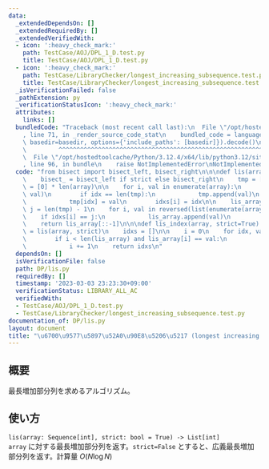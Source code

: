 ```yaml
---
data:
  _extendedDependsOn: []
  _extendedRequiredBy: []
  _extendedVerifiedWith:
  - icon: ':heavy_check_mark:'
    path: TestCase/AOJ/DPL_1_D.test.py
    title: TestCase/AOJ/DPL_1_D.test.py
  - icon: ':heavy_check_mark:'
    path: TestCase/LibraryChecker/longest_increasing_subsequence.test.py
    title: TestCase/LibraryChecker/longest_increasing_subsequence.test.py
  _isVerificationFailed: false
  _pathExtension: py
  _verificationStatusIcon: ':heavy_check_mark:'
  attributes:
    links: []
  bundledCode: "Traceback (most recent call last):\n  File \"/opt/hostedtoolcache/Python/3.12.4/x64/lib/python3.12/site-packages/onlinejudge_verify/documentation/build.py\"\
    , line 71, in _render_source_code_stat\n    bundled_code = language.bundle(stat.path,\
    \ basedir=basedir, options={'include_paths': [basedir]}).decode()\n          \
    \         ^^^^^^^^^^^^^^^^^^^^^^^^^^^^^^^^^^^^^^^^^^^^^^^^^^^^^^^^^^^^^^^^^^^^^^^^^^^^^^^^^\n\
    \  File \"/opt/hostedtoolcache/Python/3.12.4/x64/lib/python3.12/site-packages/onlinejudge_verify/languages/python.py\"\
    , line 96, in bundle\n    raise NotImplementedError\nNotImplementedError\n"
  code: "from bisect import bisect_left, bisect_right\n\n\ndef lis(array, strict=True):\n\
    \    bisect_ = bisect_left if strict else bisect_right\n    tmp = []\n    idxs\
    \ = [0] * len(array)\n\n    for i, val in enumerate(array):\n        idx = bisect_(tmp,\
    \ val)\n        if idx == len(tmp):\n            tmp.append(val)\n        else:\n\
    \            tmp[idx] = val\n        idxs[i] = idx\n\n    lis_array = []\n   \
    \ j = len(tmp) - 1\n    for i, val in reversed(list(enumerate(array))):\n    \
    \    if idxs[i] == j:\n            lis_array.append(val)\n            j -= 1\n\
    \    return lis_array[::-1]\n\n\ndef lis_index(array, strict=True):\n    lis_array\
    \ = lis(array, strict)\n    idxs = []\n\n    i = 0\n    for idx, val in enumerate(array):\n\
    \        if i < len(lis_array) and lis_array[i] == val:\n            idxs.append(idx)\n\
    \            i += 1\n    return idxs\n"
  dependsOn: []
  isVerificationFile: false
  path: DP/lis.py
  requiredBy: []
  timestamp: '2023-03-03 23:23:30+09:00'
  verificationStatus: LIBRARY_ALL_AC
  verifiedWith:
  - TestCase/AOJ/DPL_1_D.test.py
  - TestCase/LibraryChecker/longest_increasing_subsequence.test.py
documentation_of: DP/lis.py
layout: document
title: "\u6700\u9577\u5897\u52A0\u90E8\u5206\u5217 (longest increasing subsequence)"
---
```


## 概要
最長増加部分列を求めるアルゴリズム。

## 使い方
`lis(array: Sequence[int], strict: bool = True) -> List[int]`  
`array` に対する最長増加部分列を返す。`strict=False` とすると、広義最長増加部分列を返す。計算量 $O(N \log N)$
